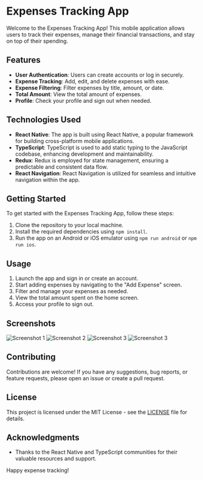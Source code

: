 # Expenses Tracking App

Welcome to the Expenses Tracking App! This mobile application allows users to track their expenses, manage their financial transactions, and stay on top of their spending.

## Features

- **User Authentication**: Users can create accounts or log in securely.
- **Expense Tracking**: Add, edit, and delete expenses with ease.
- **Expense Filtering**: Filter expenses by title, amount, or date.
- **Total Amount**: View the total amount of expenses.
- **Profile**: Check your profile and sign out when needed.

## Technologies Used

- **React Native**: The app is built using React Native, a popular framework for building cross-platform mobile applications.
- **TypeScript**: TypeScript is used to add static typing to the JavaScript codebase, enhancing development and maintainability.
- **Redux**: Redux is employed for state management, ensuring a predictable and consistent data flow.
- **React Navigation**: React Navigation is utilized for seamless and intuitive navigation within the app.

## Getting Started

To get started with the Expenses Tracking App, follow these steps:

1. Clone the repository to your local machine.
2. Install the required dependencies using `npm install`.
3. Run the app on an Android or iOS emulator using `npm run android` or `npm run ios`.

## Usage

1. Launch the app and sign in or create an account.
2. Start adding expenses by navigating to the "Add Expense" screen.
3. Filter and manage your expenses as needed.
4. View the total amount spent on the home screen.
5. Access your profile to sign out.

## Screenshots

![Screenshot 1](./screenshots/Screenshot1.png)
![Screenshot 2](./screenshots/Screenshot2.png)
![Screenshot 3](./screenshots/Screenshot3.png)
![Screenshot 3](./screenshots/Screenshot4.png)

## Contributing

Contributions are welcome! If you have any suggestions, bug reports, or feature requests, please open an issue or create a pull request.

## License

This project is licensed under the MIT License - see the [LICENSE](LICENSE) file for details.

## Acknowledgments

- Thanks to the React Native and TypeScript communities for their valuable resources and support.

Happy expense tracking!
